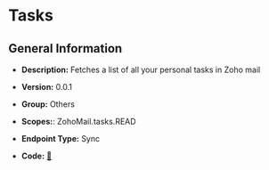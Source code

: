 # Tasks

## General Information

- **Description:** Fetches a list of all your personal tasks in Zoho mail

- **Version:** 0.0.1
- **Group:** Others
- **Scopes:**: ZohoMail.tasks.READ
- **Endpoint Type:** Sync
- **Code:** [🔗](https://github.com/NangoHQ/integration-templates/tree/main/integrations/zoho-mail/syncs/tasks.ts)
